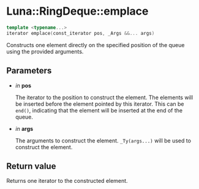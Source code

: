 # Luna::RingDeque::emplace

```c++
template <typename...>
iterator emplace(const_iterator pos, _Args &&... args)
```

Constructs one element directly on the specified position of the queue using the provided arguments. 



## Parameters
* *in* **pos**

    The iterator to the position to construct the element. The elements will be inserted before the element pointed by this iterator. This can be `end()`, indicating that the element will be inserted at the end of the queue. 

* *in* **args**

    The arguments to construct the element. `_Ty(args...)` will be used to construct the element. 

## Return value
Returns one iterator to the constructed element. 

